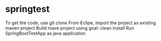 # springtest
To get the code, use git clone 
From Eclipe, import the project as existing maven project
Build mave project using goal: clean install
Run SpringBootTestApp as java application
